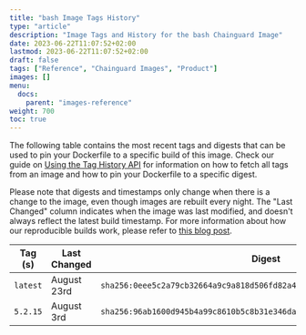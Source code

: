 ```yaml
---
title: "bash Image Tags History"
type: "article"
description: "Image Tags and History for the bash Chainguard Image"
date: 2023-06-22T11:07:52+02:00
lastmod: 2023-06-22T11:07:52+02:00
draft: false
tags: ["Reference", "Chainguard Images", "Product"]
images: []
menu:
  docs:
    parent: "images-reference"
weight: 700
toc: true
---
```


The following table contains the most recent tags and digests that can be used to pin your Dockerfile to a specific build of this image. Check our guide on [Using the Tag History API](/chainguard/chainguard-images/using-the-tag-history-api/) for information on how to fetch all tags from an image and how to pin your Dockerfile to a specific digest.

Please note that digests and timestamps only change when there is a change to the image, even though images are rebuilt every night. The "Last Changed" column indicates when the image was last modified, and doesn't always reflect the latest build timestamp. For more information about how our reproducible builds work, please refer to [this blog post](https://www.chainguard.dev/unchained/reproducing-chainguards-reproducible-image-builds).

| Tag (s)   | Last Changed | Digest                                                                    |
|-----------|--------------|---------------------------------------------------------------------------|
|  `latest` | August 23rd  | `sha256:0eee5c2a79cb32664a9c9a818d506fd82a4c15d91f5943f2e53e55e7c1373047` |
|  `5.2.15` | August 3rd   | `sha256:96ab1600d945b4a99c8610b5c8b31e346da63dc20573a26bb0777dd0190db5d4` |
